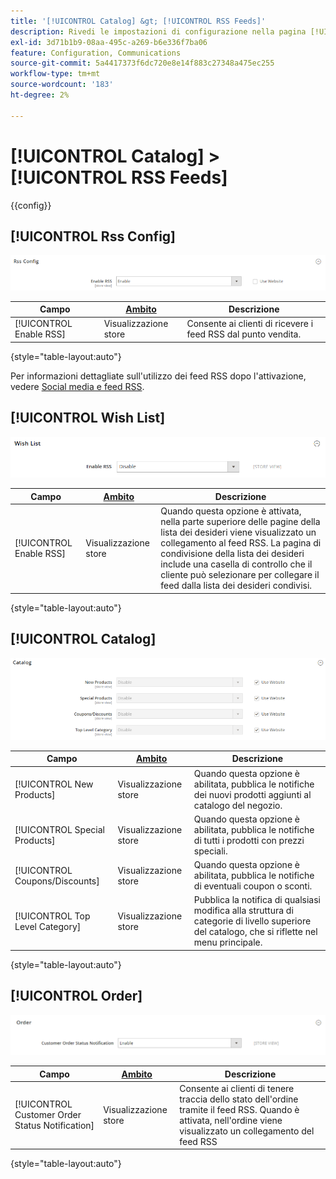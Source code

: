 ```yaml
---
title: '[!UICONTROL Catalog] &gt; [!UICONTROL RSS Feeds]'
description: Rivedi le impostazioni di configurazione nella pagina [!UICONTROL Catalog] &gt; [!UICONTROL RSS Feeds] dell'amministratore di Commerce.
exl-id: 3d71b1b9-08aa-495c-a269-b6e336f7ba06
feature: Configuration, Communications
source-git-commit: 5a4417373f6dc720e8e14f883c27348a475ec255
workflow-type: tm+mt
source-wordcount: '183'
ht-degree: 2%

---
```


# [!UICONTROL Catalog] > [!UICONTROL RSS Feeds]

{{config}}

## [!UICONTROL Rss Config]

![Configurazione Rss](./assets/rss-feeds-rss-config.png)<!-- zoom -->

<!-- [Rss Config](https://experienceleague.adobe.com/en/docs/commerce-admin/marketing/communications/social-rss) -->

| Campo | [Ambito](../../getting-started/websites-stores-views.md#scope-settings) | Descrizione |
|--- |--- |--- |
| [!UICONTROL Enable RSS] | Visualizzazione store | Consente ai clienti di ricevere i feed RSS dal punto vendita. |

{style="table-layout:auto"}

Per informazioni dettagliate sull&#39;utilizzo dei feed RSS dopo l&#39;attivazione, vedere [Social media e feed RSS](../../merchandising-promotions/social-rss.md).

## [!UICONTROL Wish List]

![Elenco desideri](./assets/rss-feeds-wishlist.png)<!-- zoom -->

<!-- [Wish List](https://experienceleague.adobe.com/en/docs/commerce-admin/stores-sales/shopper-tools/wish-lists/wishlists) -->

| Campo | [Ambito](../../getting-started/websites-stores-views.md#scope-settings) | Descrizione |
|--- |--- |--- |
| [!UICONTROL Enable RSS] | Visualizzazione store | Quando questa opzione è attivata, nella parte superiore delle pagine della lista dei desideri viene visualizzato un collegamento al feed RSS. La pagina di condivisione della lista dei desideri include una casella di controllo che il cliente può selezionare per collegare il feed dalla lista dei desideri condivisi. |

{style="table-layout:auto"}

## [!UICONTROL Catalog]

![Catalogo](./assets/rss-feeds-catalog.png)<!-- zoom -->

<!-- [Catalog](https://experienceleague.adobe.com/en/docs/commerce-admin/catalog/catalog-menu) -->

| Campo | [Ambito](../../getting-started/websites-stores-views.md#scope-settings) | Descrizione |
|--- |--- |--- |
| [!UICONTROL New Products] | Visualizzazione store | Quando questa opzione è abilitata, pubblica le notifiche dei nuovi prodotti aggiunti al catalogo del negozio. |
| [!UICONTROL Special Products] | Visualizzazione store | Quando questa opzione è abilitata, pubblica le notifiche di tutti i prodotti con prezzi speciali. |
| [!UICONTROL Coupons/Discounts] | Visualizzazione store | Quando questa opzione è abilitata, pubblica le notifiche di eventuali coupon o sconti. |
| [!UICONTROL Top Level Category] | Visualizzazione store | Pubblica la notifica di qualsiasi modifica alla struttura di categorie di livello superiore del catalogo, che si riflette nel menu principale. |

{style="table-layout:auto"}

## [!UICONTROL Order]

![Ordine](./assets/rss-feeds-order.png)<!-- zoom -->

<!-- [Order](https://experienceleague.adobe.com/en/docs/commerce-admin/stores-sales/order-management/orders/order-status#notification) -->

| Campo | [Ambito](../../getting-started/websites-stores-views.md#scope-settings) | Descrizione |
|--- |--- |--- |
| [!UICONTROL Customer Order Status Notification] | Visualizzazione store | Consente ai clienti di tenere traccia dello stato dell&#39;ordine tramite il feed RSS. Quando è attivata, nell&#39;ordine viene visualizzato un collegamento del feed RSS |

{style="table-layout:auto"}
